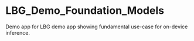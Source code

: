 # LBG_Demo_Foundation_Models
Demo app for LBG demo app showing fundamental use-case for on-device inference.
